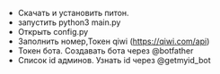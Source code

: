 - Скачать и установить питон.
- запустить python3 main.py
- Открыть config.py
- Заполнить номер,Токен qiwi (https://qiwi.com/api)
- Токен бота. Создавать бота через @botfather
- Список id админов. Узнать id через @getmyid_bot
